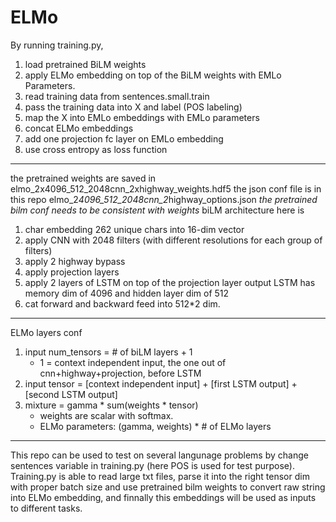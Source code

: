 # ELMo
By running training.py, 
1) load pretrained BiLM weights 
2) apply ELMo embedding on top of the BiLM weights with EMLo Parameters.
3) read training data from sentences.small.train
4) pass the training data into X and label (POS labeling)
5) map the X into EMLo embeddings with EMLo parameters
6) concat ELMo embeddings
7) add one projection fc layer on EMLo embedding
8) use cross entropy as loss function

___________________________________________________________________________
the pretrained weights are saved in
elmo_2x4096_512_2048cnn_2xhighway_weights.hdf5
the json conf file is in this repo 
elmo_2*4096_512_2048cnn_2*highway_options.json
*the pretrained bilm conf needs to be consistent with weights*
biLM architecture here is 
1) char embedding 262 unique chars into 16-dim vector
2) apply CNN with 2048 filters (with different resolutions for each group of filters)
3) apply 2 highway bypass
4) apply projection layers
5) apply 2 layers of LSTM on top of the projection layer output 
    LSTM has memory dim of 4096 and hidden layer dim of 512
6) cat forward and backward feed into 512*2 dim. 

__________________________________________________________________________
ELMo layers conf
1) input num_tensors = # of biLM layers + 1 
    * 1 = context independent input, the one out of cnn+highway+projection, before LSTM
2) input tensor = [context independent input] + [first LSTM output] + [second LSTM output]
3) mixture = gamma * sum(weights * tensor)
    * weights are scalar with softmax. 
    * ELMo parameters:  (gamma, weights) * # of ELMo layers

__________________________________________________________________________
This repo can be used to test on several langunage problems by change sentences variable in training.py (here POS is used for test purpose). 
Training.py is able to read large txt files, parse it into the right tensor dim with proper batch size and use pretrained bilm weights to convert raw string into ELMo embedding, and finnally this embeddings will be used as inputs to different tasks. 
